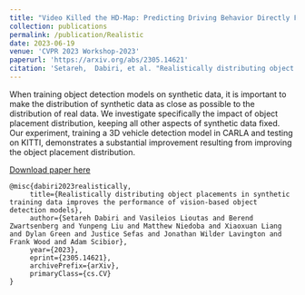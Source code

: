 ```yaml
---
title: "Video Killed the HD-Map: Predicting Driving Behavior Directly From Drone Images"
collection: publications
permalink: /publication/Realistic
date: 2023-06-19
venue: 'CVPR 2023 Workshop-2023'
paperurl: 'https://arxiv.org/abs/2305.14621'
citation: 'Setareh,  Dabiri, et al. "Realistically distributing object placements in synthetic training data improves the performance of vision-based object detection models" CVPR 2023 Workshop 2023.'
---
```

When training object detection models on synthetic data, it is important to make the distribution of synthetic data as close as possible to the distribution of real data. We investigate specifically the impact of object placement distribution, keeping all other aspects of synthetic data fixed. Our experiment, training a 3D vehicle detection model in CARLA and testing on KITTI, demonstrates a substantial improvement resulting from improving the object placement distribution.

[Download paper here](https://arxiv.org/abs/2305.14621)

 ```   
@misc{dabiri2023realistically,
      title={Realistically distributing object placements in synthetic training data improves the performance of vision-based object detection models}, 
      author={Setareh Dabiri and Vasileios Lioutas and Berend Zwartsenberg and Yunpeng Liu and Matthew Niedoba and Xiaoxuan Liang and Dylan Green and Justice Sefas and Jonathan Wilder Lavington and Frank Wood and Adam Scibior},
      year={2023},
      eprint={2305.14621},
      archivePrefix={arXiv},
      primaryClass={cs.CV}
}
 ```